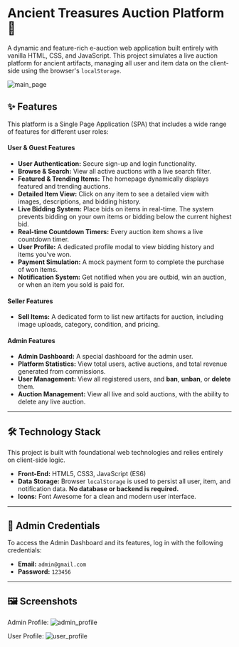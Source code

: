 # Ancient Treasures Auction Platform 🏺

A dynamic and feature-rich e-auction web application built entirely with vanilla HTML, CSS, and JavaScript. This project simulates a live auction platform for ancient artifacts, managing all user and item data on the client-side using the browser's `localStorage`.

![main_page](https://github.com/user-attachments/assets/b6a09e76-4ea5-4f7d-937c-b8b10c3f47d0)

## ✨ Features

This platform is a Single Page Application (SPA) that includes a wide range of features for different user roles:

#### User & Guest Features
* **User Authentication:** Secure sign-up and login functionality.
* **Browse & Search:** View all active auctions with a live search filter.
* **Featured & Trending Items:** The homepage dynamically displays featured and trending auctions.
* **Detailed Item View:** Click on any item to see a detailed view with images, descriptions, and bidding history.
* **Live Bidding System:** Place bids on items in real-time. The system prevents bidding on your own items or bidding below the current highest bid.
* **Real-time Countdown Timers:** Every auction item shows a live countdown timer.
* **User Profile:** A dedicated profile modal to view bidding history and items you've won.
* **Payment Simulation:** A mock payment form to complete the purchase of won items.
* **Notification System:** Get notified when you are outbid, win an auction, or when an item you sold is paid for.

#### Seller Features
* **Sell Items:** A dedicated form to list new artifacts for auction, including image uploads, category, condition, and pricing.

#### Admin Features
* **Admin Dashboard:** A special dashboard for the admin user.
* **Platform Statistics:** View total users, active auctions, and total revenue generated from commissions.
* **User Management:** View all registered users, and **ban**, **unban**, or **delete** them.
* **Auction Management:** View all live and sold auctions, with the ability to delete any live auction.

---

## 🛠️ Technology Stack

This project is built with foundational web technologies and relies entirely on client-side logic.

* **Front-End:** HTML5, CSS3, JavaScript (ES6)
* **Data Storage:** Browser `localStorage` is used to persist all user, item, and notification data. **No database or backend is required.**
* **Icons:** Font Awesome for a clean and modern user interface.

---

## 🔑 Admin Credentials

To access the Admin Dashboard and its features, log in with the following credentials:

* **Email:** `admin@gmail.com`
* **Password:** `123456`

---

## 🖼️ Screenshots

Admin Profile:
![admin_profile](https://github.com/user-attachments/assets/e88eb6bc-fe80-4c3d-8cd9-c9e3168fb21c)

User Profile:
![user_profile](https://github.com/user-attachments/assets/a250d096-53e7-4a65-b28f-1ce393eedca0)

